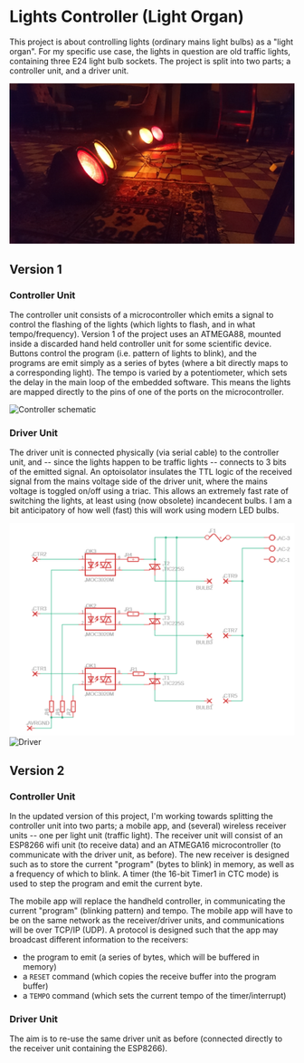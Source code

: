 # Lights Controller (Light Organ)

This project is about controlling lights (ordinary mains light bulbs) as a "light organ". For my specific use case, the lights in question are old traffic lights, containing three E24 light bulb sockets. The project is split into two parts; a controller unit, and a driver unit. 

![](img/DSC_0932.jpg) 

## Version 1
### Controller Unit

The controller unit consists of a microcontroller which emits a signal to control the flashing of the lights (which lights to flash, and in what tempo/frequency). Version 1 of the project uses an ATMEGA88, mounted inside a discarded hand held controller unit for some scientific device. Buttons control the program (i.e. pattern of lights to blink), and the programs are emit simply as a series of bytes (where a bit directly maps to a corresponding light). The tempo is varied by a potentiometer, which sets the delay in the main loop of the embedded software. This means the lights are mapped directly to the pins of one of the ports on the microcontroller.

![Controller schematic](http://www.ii.uib.no/~joakimk/temp/kontroller.png) 

### Driver Unit

The driver unit is connected physically (via serial cable) to the controller unit, and -- since the lights happen to be traffic lights -- connects to 3 bits of the emitted signal. An optoisolator insulates the TTL logic of the received signal from the mains voltage side of the driver unit, where the mains voltage is toggled on/off using a triac. This allows an extremely fast rate of switching the lights, at least using (now obsolete) incandecent bulbs. I am a bit anticipatory of how well (fast) this will work using modern LED bulbs.

![Schematic](img/styring.png)
![Driver](http://www.ii.uib.no/~joakimk/temp/driver.jpg) 

## Version 2
### Controller Unit

In the updated version of this project, I'm working towards splitting the controller unit into two parts; a mobile app, and (several) wireless receiver units -- one per light unit (traffic light). The receiver unit will consist of an ESP8266 wifi unit (to receive data) and an ATMEGA16 microcontroller (to communicate with the driver unit, as before). The new receiver is designed such as to store the current "program" (bytes to blink) in memory, as well as a frequency of which to blink. A timer (the 16-bit Timer1 in CTC mode) is used to step the program and emit the current byte.

The mobile app will replace the handheld controller, in communicating the current "program" (blinking pattern) and tempo. The mobile app will have to be on the same network as the receiver/driver units, and communications will be over TCP/IP (UDP). A protocol is designed such that the app may broadcast different information to the receivers:

- the program to emit (a series of bytes, which will be buffered in memory)
- a `RESET` command (which copies the receive buffer into the program buffer)
- a `TEMPO` command (which sets the current tempo of the timer/interrupt)

### Driver Unit

The aim is to re-use the same driver unit as before (connected directly to the receiver unit containing the ESP8266).
